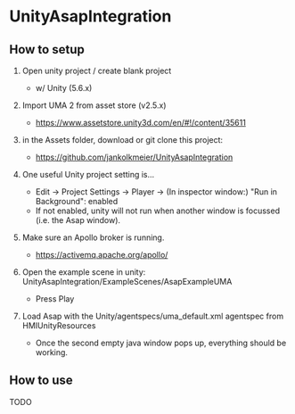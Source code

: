 # UnityAsapIntegration

## How to setup
1. Open unity project / create blank project
    - w/ Unity (5.6.x)

2. Import UMA 2 from asset store (v2.5.x)
    - https://www.assetstore.unity3d.com/en/#!/content/35611

3. in the Assets folder, download or git clone this project:
    - https://github.com/jankolkmeier/UnityAsapIntegration

4. One useful Unity project setting is...
    - Edit -> Project Settings -> Player -> (In inspector window:) "Run in Background": enabled
    - If not enabled, unity will not run when another window is focussed (i.e. the Asap window).

5. Make sure an Apollo broker is running. 
    - https://activemq.apache.org/apollo/

6. Open the example scene in unity: UnityAsapIntegration/ExampleScenes/AsapExampleUMA
    - Press Play

7. Load Asap with the Unity/agentspecs/uma_default.xml agentspec from HMIUnityResources
    - Once the second empty java window pops up, everything should be working.


## How to use
TODO

